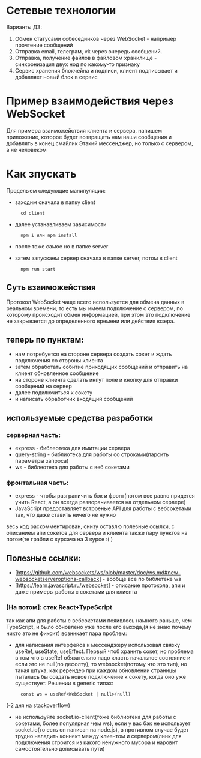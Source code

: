 # Сетевые технологии

Варианты ДЗ:
 1. Обмен статусами собеседников через WebSocket - например прочтение сообщений 
 2. Отправка email, телеграм, vk через очередь сообщений. 
 3. Отправка, получение файлов в файловом хранилище - синхронизация двух нод по какому-то признаку
 4. Сервис хранения блокчейна и подписи, клиент подписывает и добавляет новый блок в сервис


# Пример взаимодействия через WebSocket 

Для примера взаиможействия клиента и сервера, напишем приложение, которое будет возвращать нам наши сообщения и добавлять в конец смайлик
Этакий мессенджер, но только с сервером, а не человеком

Как зпускать
============

Проделыем следующие манипуляции:
* заходим сначала в папку client

        cd client

* далее устанавливаем зависимости 

        npm i или npm install

* после тоже самое но в папке server
* затем запускаем сервер сначала в папке server, потом в client 

        npm run start

## Суть взаиможействия

Протокол WebSocket чаще всего используется для обмена данных в реальном времени,
то есть мы имеем подключение с сервером, по которому происходит обмен информацией, 
при этом это подключение не закрывается до определенного времени или действия юзера.

## теперь по пунктам:
* нам потребуется на стороне сервера создать сокет и ждать подключения со стороны клиента
* затем обработать собитие приходящих сообщений и отправить на клиент обновленное сообщение 
* на стороне клиента сделать инпут поле и кнопку для отправки сообщений на сервер
* далее подключиться к сокету
* и написать обработчик входящий сообщений 

## используемые средства разработки 
### серверная часть:
* express - библеотека для имитации сервера
* query-string - библиотека для работы со строками(парсить параметры запроса)
* ws - библеотека для работы с веб сокетами 
### фронтальная часть:
* express - чтобы разграничить бэк и фронт(потом все равно придется учить React, а он всегда разворачивается на отдельном сервере)
* JavaScript предоставляет встроеные API для работы с вебсокетами так, что даже ставить ничего не нужно 

весь код раскомментирован, снизу оставлю полезные ссылки, с описанием апи сокетов для сервера и клиента также пару пунктов на потом(те грабли с курсача на 3 курсе :( )

## Полезные ссылки:

* [https://github.com/websockets/ws/blob/master/doc/ws.md#new-websocketserveroptions-callback] - вообще все по библетеке ws
* [https://learn.javascript.ru/websocket] - описание протокола, апи и даже примеры работы с сокетами для клиента

### [На потом]: стек React+TypeScript
так как апи для работы с вебсокетами пояивлось намного раньше, чем TypeScript, и было обновлено уже после его выхода,(я не знаю почему никто это не фиксит) возникает пара проблем: 
* для написания интерфейса к мессенджеру использовал связку useRef, useState, useEffect. Первый чтоб хранить сокет, но проблема в том что в useRef обязательно надо класть начальное состояние
и если это не null(по дефолту), то websocket(потому что это тип), но такая штука, как ререндер при каждом обновлении страницы пыталась бы создать новое подключение к сокету, когда оно уже существует. Решении в generic типах:

        const ws = useRef<WebSocket | null>(null)

(-2 дня на stackoverflow)
* не используйте socket.io-client(тоже библиотека для работы с сокетами, более популярная чем ws), если у вас бэк не использует socket.io(то есть он написан на node.js), в противном случае будет трудно наладить коннект между клиентом и сервером(линк для подключения строится из какого ненужного мусора и наровит самостоятельно дописывать пути)
